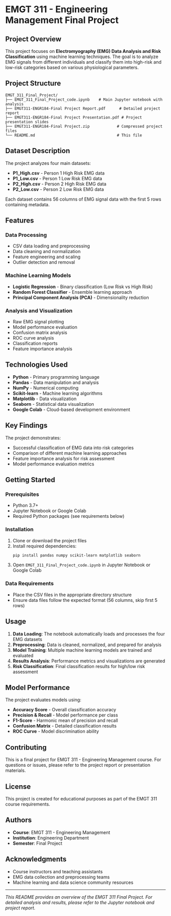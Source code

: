 # EMGT 311 - Engineering Management Final Project

## Project Overview

This project focuses on **Electromyography (EMG) Data Analysis and Risk Classification** using machine learning techniques. The goal is to analyze EMG signals from different individuals and classify them into high-risk and low-risk categories based on various physiological parameters.

## Project Structure

```
EMGT_311_Final_Project/
├── EMGT_311_Final_Project_code.ipynb    # Main Jupyter notebook with analysis
├── EMGT311-ENGR184-Final Project Report.pdf      # Detailed project report
├── EMGT311-ENGR184-Final Project Presentation.pdf # Project presentation slides
├── EMGT311-ENGR184-Final Project.zip            # Compressed project files
└── README.md                                    # This file
```

## Dataset Description

The project analyzes four main datasets:
- **P1_High.csv** - Person 1 High Risk EMG data
- **P1_Low.csv** - Person 1 Low Risk EMG data  
- **P2_High.csv** - Person 2 High Risk EMG data
- **P2_Low.csv** - Person 2 Low Risk EMG data

Each dataset contains 56 columns of EMG signal data with the first 5 rows containing metadata.

## Features

### Data Processing
- CSV data loading and preprocessing
- Data cleaning and normalization
- Feature engineering and scaling
- Outlier detection and removal

### Machine Learning Models
- **Logistic Regression** - Binary classification (Low Risk vs High Risk)
- **Random Forest Classifier** - Ensemble learning approach
- **Principal Component Analysis (PCA)** - Dimensionality reduction

### Analysis and Visualization
- Raw EMG signal plotting
- Model performance evaluation
- Confusion matrix analysis
- ROC curve analysis
- Classification reports
- Feature importance analysis

## Technologies Used

- **Python** - Primary programming language
- **Pandas** - Data manipulation and analysis
- **NumPy** - Numerical computing
- **Scikit-learn** - Machine learning algorithms
- **Matplotlib** - Data visualization
- **Seaborn** - Statistical data visualization
- **Google Colab** - Cloud-based development environment

## Key Findings

The project demonstrates:
- Successful classification of EMG data into risk categories
- Comparison of different machine learning approaches
- Feature importance analysis for risk assessment
- Model performance evaluation metrics

## Getting Started

### Prerequisites
- Python 3.7+
- Jupyter Notebook or Google Colab
- Required Python packages (see requirements below)

### Installation
1. Clone or download the project files
2. Install required dependencies:
   ```bash
   pip install pandas numpy scikit-learn matplotlib seaborn
   ```
3. Open `EMGT_311_Final_Project_code.ipynb` in Jupyter Notebook or Google Colab

### Data Requirements
- Place the CSV files in the appropriate directory structure
- Ensure data files follow the expected format (56 columns, skip first 5 rows)

## Usage

1. **Data Loading**: The notebook automatically loads and processes the four EMG datasets
2. **Preprocessing**: Data is cleaned, normalized, and prepared for analysis
3. **Model Training**: Multiple machine learning models are trained and evaluated
4. **Results Analysis**: Performance metrics and visualizations are generated
5. **Risk Classification**: Final classification results for high/low risk assessment

## Model Performance

The project evaluates models using:
- **Accuracy Score** - Overall classification accuracy
- **Precision & Recall** - Model performance per class
- **F1-Score** - Harmonic mean of precision and recall
- **Confusion Matrix** - Detailed classification results
- **ROC Curve** - Model discrimination ability

## Contributing

This is a final project for EMGT 311 - Engineering Management course. For questions or issues, please refer to the project report or presentation materials.

## License

This project is created for educational purposes as part of the EMGT 311 course requirements.

## Authors

- **Course**: EMGT 311 - Engineering Management
- **Institution**: Engineering Department
- **Semester**: Final Project

## Acknowledgments

- Course instructors and teaching assistants
- EMG data collection and preprocessing teams
- Machine learning and data science community resources

---

*This README provides an overview of the EMGT 311 Final Project. For detailed analysis and results, please refer to the Jupyter notebook and project report.*
